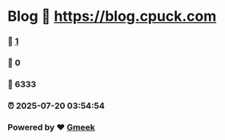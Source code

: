 # Blog :link: https://blog.cpuck.com 
### :page_facing_up: [1](https://blog.cpuck.com/tag.html) 
### :speech_balloon: 0 
### :hibiscus: 6333 
### :alarm_clock: 2025-07-20 03:54:54 
### Powered by :heart: [Gmeek](https://github.com/Meekdai/Gmeek)
